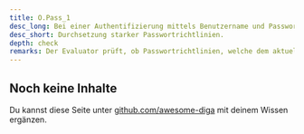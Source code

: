 ```yaml
---
title: O.Pass_1
desc_long: Bei einer Authentifizierung mittels Benutzername und Passwort MÜSSEN starke Passwortrichtlinien existieren. Diese SOLLEN sich am aktuellen Stand gängiger Best-Practices orientieren.
desc_short: Durchsetzung starker Passwortrichtlinien.
depth: check
remarks: Der Evaluator prüft, ob Passwortrichtlinien, welche dem aktuellen Stand der Technik entsprechen, eingesetzt werden. Andernfalls sind die Abwägungen des Herstellers zu prüfen und in der Risikobewertung zu berücksichtigen.
---
```


## Noch keine Inhalte

Du kannst diese Seite unter [github.com/awesome-diga](https://github.com/awesome-diga/tr-faq) mit deinem Wissen ergänzen.
